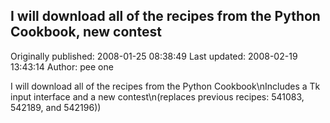 ## I will download all of the recipes from the Python Cookbook, new contest 
Originally published: 2008-01-25 08:38:49 
Last updated: 2008-02-19 13:43:14 
Author: pee one 
 
I will download all of the recipes from the Python Cookbook\nIncludes a Tk input interface and a new contest\n(replaces previous recipes: 541083, 542189, and 542196))